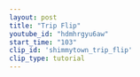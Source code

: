 ```yaml
---
layout: post
title: "Trip Flip"
youtube_id: "hdmhrgyu6aw"
start_time: "103"
clip_id: 'shimmytown_trip_flip'
clip_type: tutorial
---
```

